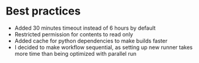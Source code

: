 # Best practices

- Added 30 minutes timeout instead of 6 hours by default
- Restricted permission for contents to read only
- Added cache for python dependencies to make builds faster
- I decided to make workflow sequential, as setting up new runner takes
more time than being optimized with parallel run